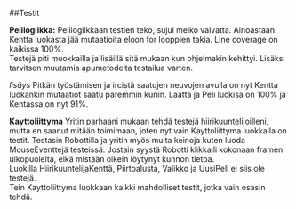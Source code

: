 ##Testit

**Pelilogiikka:**
Pelilogiikkaan testien teko, sujui melko vaivatta. Ainoastaan Kentta luokasta jää mutaatioita eloon for looppien takia. Line coverage on kaikissa 100%.  
Testejä piti muokkailla ja lisäillä sitä mukaan kun ohjelmakin kehittyi. Lisäksi tarvitsen muutamia apumetodeita testailua varten.

*lisäys*
Pitkän työstämisen ja ircistä saatujen neuvojen avulla on nyt Kentta luokankin mutaatiot saatu paremmin kuriin. Laatta ja Peli luokisa on 100% ja Kentassa on nyt 91%.

**Kayttoliittyma**
Yritin parhaani mukaan tehdä testejä hiirikuuntelijoilleni, mutta en saanut mitään toimimaan, joten nyt vain Kayttoliittyma luokkalla on testit. Testasin Robottilla ja yritin myös muita keinoja kuten luoda MouseEventtejä testeissä. Jostain syystä Robotti klikkaili kokonaan framen ulkopuolelta, eikä mistään oikein löytynyt kunnon tietoa.  
Luokilla HiirikuuntelijaKenttä, Piirtoalusta, Valikko ja UusiPeli ei siis ole testejä.   
Tein Kayttoliittyma luokkaan kaikki mahdolliset testit, jotka vain osasin tehdä.
